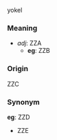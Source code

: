 yokel
### Meaning
+ _adj_: ZZA
    + __eg__: ZZB

### Origin

ZZC

### Synonym

__eg__: ZZD

+ ZZE



